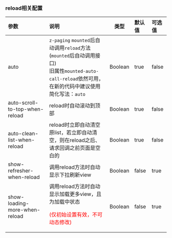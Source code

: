 ### reload相关配置

| 参数                           | 说明                                                         | 类型    | 默认值 | 可选值 |
| :----------------------------- | :----------------------------------------------------------- | ------- | :----- | :----- |
| auto                           | `z-paging` `mounted`后自动调用`reload`方法(`mounted`后自动调用接口)<br>旧属性`mounted-auto-call-reload`依然可用，在新的代码中建议使用简化写法：`auto` | Boolean | true   | false  |
| auto-scroll-to-top-when-reload | reload时自动滚动到顶部                                       | Boolean | true   | false  |
| auto-clean-list-when-reload    | reload时立即自动清空原list，若立即自动清空，则在reload之后、请求回调之前页面是空白的 | Boolean | true   | false  |
| show-refresher-when-reload <Badge text="1.7.2"/>     | 调用reload方法时自动显示下拉刷新view                         | Boolean | false  | true   |
| show-loading-more-when-reload <Badge text="1.7.2"/>  | 调用reload方法时自动显示加载更多view，且为加载中状态<p style="color:red;">(仅初始设置有效，不可动态修改)</p> | Boolean | false  | true   |